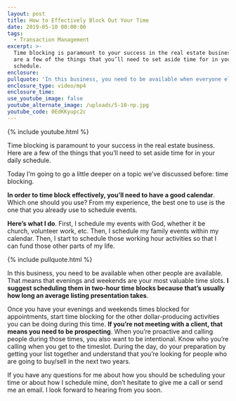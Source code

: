 ```yaml
---
layout: post
title: How to Effectively Block Out Your Time
date: 2019-05-10 00:00:00
tags:
  - Transaction Management
excerpt: >-
  Time blocking is paramount to your success in the real estate business. Here
  are a few of the things that you’ll need to set aside time for in your daily
  schedule.
enclosure:
pullquote: 'In this business, you need to be available when everyone else is available.'
enclosure_type: video/mp4
enclosure_time:
use_youtube_image: false
youtube_alternate_image: /uploads/5-10-np.jpg
youtube_code: 0EdKKyupc2c
---
```


{% include youtube.html %}

Time blocking is paramount to your success in the real estate business. Here are a few of the things that you’ll need to set aside time for in your daily schedule.

Today I’m going to go a little deeper on a topic we’ve discussed before: time blocking.

**In order to time block effectively, you’ll need to have a good calendar**. Which one should you use? From my experience, the best one to use is the one that you already use to schedule events.

**Here’s what I do**. First, I schedule my events with God, whether it be church, volunteer work, etc. Then, I schedule my family events within my calendar. Then, I start to schedule those working hour activities so that I can fund those other parts of my life.

{% include pullquote.html %}

In this business, you need to be available when other people are available. That means that evenings and weekends are your most valuable time slots. **I suggest scheduling them in two-hour time blocks because that’s usually how long an average listing presentation takes**.

Once you have your evenings and weekends times blocked for appointments, start time blocking for the other dollar-producing activities you can be doing during this time. **If you’re not meeting with a client, that means you need to be prospecting**. When you’re proactive and calling people during those times, you also want to be intentional. Know who you’re calling when you get to the timeslot. During the day, do your preparation by getting your list together and understand that you’re looking for people who are going to buy/sell in the next two years.

If you have any questions for me about how you should be scheduling your time or about how I schedule mine, don’t hesitate to give me a call or send me an email. I look forward to hearing from you soon.